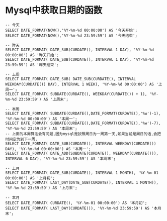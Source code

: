 # Mysql中获取日期的函数
    -- 今天
    SELECT DATE_FORMAT(NOW(),'%Y-%m-%d 00:00:00') AS '今天开始';
    SELECT DATE_FORMAT(NOW(),'%Y-%m-%d 23:59:59') AS '今天结束';
    
    -- 昨天
    SELECT DATE_FORMAT( DATE_SUB(CURDATE(), INTERVAL 1 DAY), '%Y-%m-%d 00:00:00') AS '昨天开始';
    SELECT DATE_FORMAT( DATE_SUB(CURDATE(), INTERVAL 1 DAY), '%Y-%m-%d 23:59:59') AS '昨天结束';
    
    -- 上周
    SELECT DATE_FORMAT( DATE_SUB( DATE_SUB(CURDATE(), INTERVAL WEEKDAY(CURDATE()) DAY), INTERVAL 1 WEEK), '%Y-%m-%d 00:00:00') AS '上周一';
    SELECT DATE_FORMAT( SUBDATE(CURDATE(), WEEKDAY(CURDATE()) + 1), '%Y-%m-%d 23:59:59') AS '上周末';
    
    -- 本周
    SELECT DATE_FORMAT( SUBDATE(CURDATE(),DATE_FORMAT(CURDATE(),'%w')-1), '%Y-%m-%d 00:00:00') AS '本周一';
    SELECT DATE_FORMAT( SUBDATE(CURDATE(),DATE_FORMAT(CURDATE(),'%w')-7), '%Y-%m-%d 23:59:59') AS '本周末';
    -- 上面的本周算法会有问题,因为mysql是按照周日为一周第一天,如果当前是周日的话,会把时间定为到下一周.
    SELECT DATE_FORMAT( DATE_SUB(CURDATE(), INTERVAL WEEKDAY(CURDATE()) DAY), '%Y-%m-%d 00:00:00') AS '本周一';
    SELECT DATE_FORMAT( DATE_ADD(SUBDATE(CURDATE(), WEEKDAY(CURDATE())), INTERVAL 6 DAY), '%Y-%m-%d 23:59:59') AS '本周末';
    
    -- 上月
    SELECT DATE_FORMAT( DATE_SUB(CURDATE(), INTERVAL 1 MONTH), '%Y-%m-01 00:00:00') AS '上月初';
    SELECT DATE_FORMAT( LAST_DAY(DATE_SUB(CURDATE(), INTERVAL 1 MONTH)), '%Y-%m-%d 23:59:59') AS '上月末';
    
    -- 本月
    SELECT DATE_FORMAT( CURDATE(), '%Y-%m-01 00:00:00') AS '本月初';
    SELECT DATE_FORMAT( LAST_DAY(CURDATE()), '%Y-%m-%d 23:59:59') AS '本月末';
